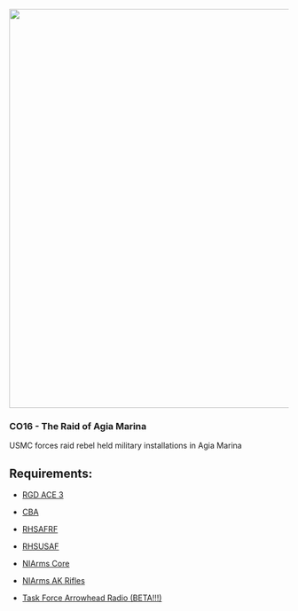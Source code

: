 <p align="center">
    <img src="https://i.imgur.com/jMWhY7t.jpg" width="720">
</p>

### CO16 - The Raid of Agia Marina<br/>
USMC forces raid rebel held military installations in Agia Marina<br/>

## Requirements:<br/>
- <a href="http://steamcommunity.com/workshop/filedetails/?id=1118302100">RGD ACE 3</a>	

- <a href="http://steamcommunity.com/workshop/filedetails/?id=4508149">CBA</a>

- <a href="http://steamcommunity.com/workshop/filedetails/?id=843425103">RHSAFRF</a>

- <a href="http://steamcommunity.com/workshop/filedetails/?id=843577117">RHSUSAF</a>

- <a href="http://steamcommunity.com/workshop/filedetails/?id=1117945097">NIArms Core</a>

- <a href="http://steamcommunity.com/workshop/filedetails/?id=667352839">NIArms AK Rifles</a>

- <a href="http://steamcommunity.com/workshop/filedetails/?id=894678801">Task Force Arrowhead Radio (BETA!!!)</a>
